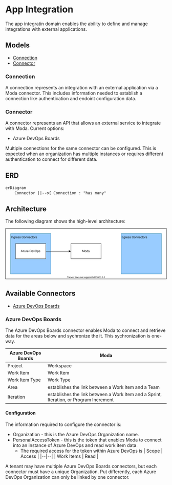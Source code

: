 # App Integration

The app integratin domain enables the ability to define and manage integrations with external applications.

## Models

- [Connection](#connection)
- [Connector](#connector)

### Connection

A connection represents an integration with an external application via a Moda connector.  This includes information needed to establish a connection like authentication and endoint configuration data.

### Connector

A connector represents an API that allows an external service to integrate with Moda.  Current options:

- Azure DevOps Boards

Multiple connections for the same connector can be configured.  This is expected when an organization has multiple instances or requires different authentication to connect for different data.

## ERD

```mermaid
erDiagram
    Connector ||--o{ Connection : "has many"
```

## Architecture

The following diagram shows the high-level architecture:

![architecture](./app-integration-architecture.drawio.svg)

## Available Connectors

- [Azure DevOps Boards](#azure-devops-boards)

### Azure DevOps Boards

The Azure DevOps Boards connector enables Moda to connect and retrieve data for the areas below and sychronize the it.  This sychronization is one-way.

| Azure DevOps Boards | Moda |
|--|--|
| Project | Workspace |
| Work Item | Work Item |
| Work Item Type | Work Type |
| Area | establishes the link between a Work Item and a Team |
| Iteration | establishes the link between a Work Item and a Sprint, Iteration, or Program Increment |

#### Configuration

The information required to configure the connector is:

- Organization - this is the Azure DevOps Organization name.
- PersonalAccessToken - this is the token that enables Moda to connect into an instance of Azure DevOps and read work item data.
  - The required access for the token within Azure DevOps is
    | Scope | Access |
    |--|--|
    | Work Items | Read |

A tenant may have multiple Azure DevOps Boards connectors, but each connector must have a unique Organization.  Put differently, each Azure DevOps Organization can only be linked by one connector.
